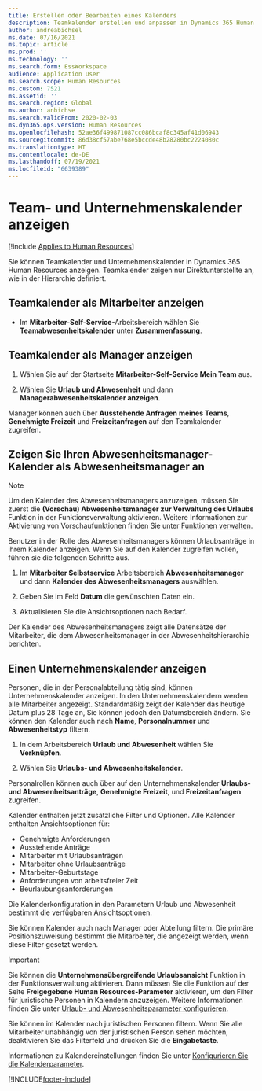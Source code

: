 ```yaml
---
title: Erstellen oder Bearbeiten eines Kalenders
description: Teamkalender erstellen und anpassen in Dynamics 365 Human Resources.
author: andreabichsel
ms.date: 07/16/2021
ms.topic: article
ms.prod: ''
ms.technology: ''
ms.search.form: EssWorkspace
audience: Application User
ms.search.scope: Human Resources
ms.custom: 7521
ms.assetid: ''
ms.search.region: Global
ms.author: anbichse
ms.search.validFrom: 2020-02-03
ms.dyn365.ops.version: Human Resources
ms.openlocfilehash: 52ae36f499871087cc086bcaf8c345af41d06943
ms.sourcegitcommit: 86d38cf57abe768e5bccde48b28280bc2224080c
ms.translationtype: HT
ms.contentlocale: de-DE
ms.lasthandoff: 07/19/2021
ms.locfileid: "6639389"
---
```

# <a name="view-team-and-company-calendars"></a>Team- und Unternehmenskalender anzeigen

[!include [Applies to Human Resources](../includes/applies-to-hr.md)]

Sie können Teamkalender und Unternehmenskalender in Dynamics 365 Human Resources anzeigen. Teamkalender zeigen nur Direktunterstellte an, wie in der Hierarchie definiert.

## <a name="view-your-team-calendar-as-an-employee"></a>Teamkalender als Mitarbeiter anzeigen

- Im **Mitarbeiter-Self-Service**-Arbeitsbereich wählen Sie **Teamabwesenheitskalender** unter **Zusammenfassung**.

## <a name="view-your-team-calendar-as-a-manager"></a>Teamkalender als Manager anzeigen

1. Wählen Sie auf der Startseite **Mitarbeiter-Self-Service** **Mein Team** aus.

2. Wählen Sie **Urlaub und Abwesenheit** und dann **Managerabwesenheitskalender anzeigen**.

Manager können auch über **Ausstehende Anfragen meines Teams**, **Genehmigte Freizeit** und **Freizeitanfragen** auf den Teamkalender zugreifen. 

## <a name="view-your-absence-manager-calendar-as-the-absence-manager"></a>Zeigen Sie Ihren Abwesenheitsmanager-Kalender als Abwesenheitsmanager an

> [!NOTE]
> Um den Kalender des Abwesenheitsmanagers anzuzeigen, müssen Sie zuerst die **(Vorschau) Abwesenheitsmanager zur Verwaltung des Urlaubs** Funktion in der Funktionsverwaltung aktivieren. Weitere Informationen zur Aktivierung von Vorschaufunktionen finden Sie unter [Funktionen verwalten](hr-admin-manage-features.md).

Benutzer in der Rolle des Abwesenheitsmanagers können Urlaubsanträge in ihrem Kalender anzeigen. Wenn Sie auf den Kalender zugreifen wollen, führen sie die folgenden Schritte aus.

1. Im **Mitarbeiter Selbstservice** Arbeitsbereich **Abwesenheitsmanager** und dann **Kalender des Abwesenheitsmanagers** auswählen.

2. Geben Sie im Feld **Datum** die gewünschten Daten ein.

3. Aktualisieren Sie die Ansichtsoptionen nach Bedarf.

Der Kalender des Abwesenheitsmanagers zeigt alle Datensätze der Mitarbeiter, die dem Abwesenheitsmanager in der Abwesenheitshierarchie berichten.

## <a name="view-a-company-calendar"></a>Einen Unternehmenskalender anzeigen

Personen, die in der Personalabteilung tätig sind, können Unternehmenskalender anzeigen. In den Unternehmenskalendern werden alle Mitarbeiter angezeigt. Standardmäßig zeigt der Kalender das heutige Datum plus 28 Tage an, Sie können jedoch den Datumsbereich ändern. Sie können den Kalender auch nach **Name**, **Personalnummer** und **Abwesenheitstyp** filtern.

1. In dem Arbeitsbereich **Urlaub und Abwesenheit** wählen Sie **Verknüpfen**.

2. Wählen Sie **Urlaubs- und Abwesenheitskalender**.

Personalrollen können auch über auf den Unternehmenskalender **Urlaubs- und Abwesenheitsanträge**, **Genehmigte Freizeit**, und **Freizeitanfragen** zugreifen. 

Kalender enthalten jetzt zusätzliche Filter und Optionen. Alle Kalender enthalten Ansichtsoptionen für:

- Genehmigte Anforderungen
- Ausstehende Anträge
- Mitarbeiter mit Urlaubsanträgen
- Mitarbeiter ohne Urlaubsanträge
- Mitarbeiter-Geburtstage
- Anforderungen von arbeitsfreier Zeit 
- Beurlaubungsanforderungen

Die Kalenderkonfiguration in den Parametern Urlaub und Abwesenheit bestimmt die verfügbaren Ansichtsoptionen.

Sie können Kalender auch nach Manager oder Abteilung filtern. Die primäre Positionszuweisung bestimmt die Mitarbeiter, die angezeigt werden, wenn diese Filter gesetzt werden. 

> [!IMPORTANT]
> Sie können die **Unternehmensübergreifende Urlaubsansicht** Funktion in der Funktionsverwaltung aktivieren. Dann müssen Sie die Funktion auf der Seite **Freigegebene Human Resources-Parameter** aktivieren, um den Filter für juristische Personen in Kalendern anzuzeigen. Weitere Informationen finden Sie unter [Urlaub- und Abwesenheitsparameter konfigurieren](hr-leave-and-absence-parameters.md).
> 
> Sie können im Kalender nach juristischen Personen filtern. Wenn Sie alle Mitarbeiter unabhängig von der juristischen Person sehen möchten, deaktivieren Sie das Filterfeld und drücken Sie die **Eingabetaste**. 

Informationen zu Kalendereinstellungen finden Sie unter [Konfigurieren Sie die Kalenderparameter](hr-leave-and-absence-parameters.md?configure-calendar-parameters).

[!INCLUDE[footer-include](../includes/footer-banner.md)]
